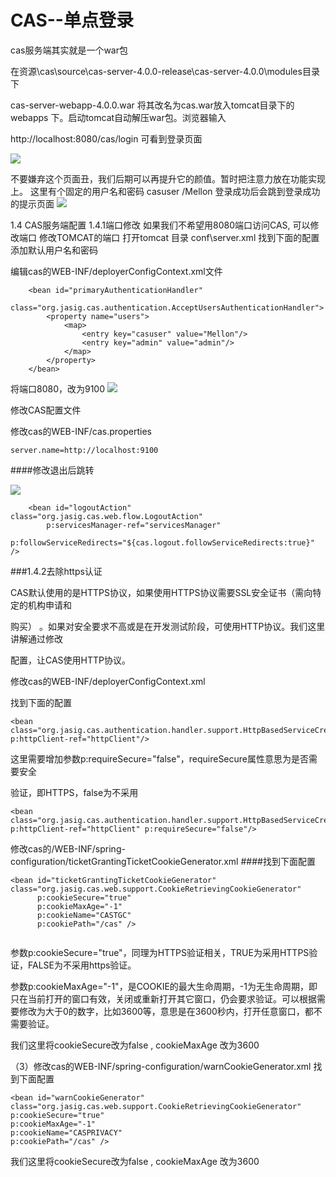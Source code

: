 # CAS--单点登录

cas服务端其实就是一个war包

在资源\cas\source\cas-server-4.0.0-release\cas-server-4.0.0\modules目录下cas-server-webapp-4.0.0.war  将其改名为cas.war放入tomcat目录下的webapps
下。启动tomcat自动解压war包。浏览器输入

http://localhost:8080/cas/login 可看到登录页面

![](http://p2ehgqigv.bkt.clouddn.com/18-1-13/44173800.jpg)不要嫌弃这个页面丑，我们后期可以再提升它的颜值。暂时把注意力放在功能实现上。这里有个固定的用户名和密码   casuser /Mellon登录成功后会跳到登录成功的提示页面
![](http://p2ehgqigv.bkt.clouddn.com/18-1-13/26652345.jpg)1.4 CAS服务端配置1.4.1端口修改如果我们不希望用8080端口访问CAS, 可以修改端口修改TOMCAT的端口打开tomcat 目录 conf\server.xml  找到下面的配置添加默认用户名和密码

编辑cas的WEB-INF/deployerConfigContext.xml文件


```
    <bean id="primaryAuthenticationHandler"
          class="org.jasig.cas.authentication.AcceptUsersAuthenticationHandler">
        <property name="users">
            <map>
                <entry key="casuser" value="Mellon"/>
                <entry key="admin" value="admin"/>
            </map>
        </property>
    </bean>

```

将端口8080，改为9100
![](http://p2ehgqigv.bkt.clouddn.com/18-1-13/75876986.jpg)修改CAS配置文件修改cas的WEB-INF/cas.properties ```
server.name=http://localhost:9100```

####修改退出后跳转![](http://p2ehgqigv.bkt.clouddn.com/18-1-13/48453090.jpg)```
	<bean id="logoutAction" class="org.jasig.cas.web.flow.LogoutAction"
		p:servicesManager-ref="servicesManager"
		p:followServiceRedirects="${cas.logout.followServiceRedirects:true}" /> 
```

###1.4.2去除https认证
CAS默认使用的是HTTPS协议，如果使用HTTPS协议需要SSL安全证书（需向特定的机构申请和

购买） 。如果对安全要求不高或是在开发测试阶段，可使用HTTP协议。我们这里讲解通过修改

配置，让CAS使用HTTP协议。修改cas的WEB-INF/deployerConfigContext.xml找到下面的配置```<bean class="org.jasig.cas.authentication.handler.support.HttpBasedServiceCredentialsAuthenticationHandler"p:httpClient-ref="httpClient"/>```
这里需要增加参数p:requireSecure="false"，requireSecure属性意思为是否需要安全

验证，即HTTPS，false为不采用

```
<bean class="org.jasig.cas.authentication.handler.support.HttpBasedServiceCredentialsAuthenticationHandler"p:httpClient-ref="httpClient" p:requireSecure="false"/>

```修改cas的/WEB-INF/spring-configuration/ticketGrantingTicketCookieGenerator.xml
####找到下面配置```
<bean id="ticketGrantingTicketCookieGenerator" class="org.jasig.cas.web.support.CookieRetrievingCookieGenerator"      p:cookieSecure="true"      p:cookieMaxAge="-1"      p:cookieName="CASTGC"      p:cookiePath="/cas" />
      ```
参数p:cookieSecure="true"，同理为HTTPS验证相关，TRUE为采用HTTPS验证，FALSE为不采用https验证。参数p:cookieMaxAge="-1"，是COOKIE的最大生命周期，-1为无生命周期，即只在当前打开的窗口有效，关闭或重新打开其它窗口，仍会要求验证。可以根据需要修改为大于0的数字，比如3600等，意思是在3600秒内，打开任意窗口，都不需要验证。我们这里将cookieSecure改为false ,  cookieMaxAge 改为3600（3）修改cas的WEB-INF/spring-configuration/warnCookieGenerator.xml找到下面配置```
<bean id="warnCookieGenerator" class="org.jasig.cas.web.support.CookieRetrievingCookieGenerator"p:cookieSecure="true"p:cookieMaxAge="-1"p:cookieName="CASPRIVACY"p:cookiePath="/cas" />```
我们这里将cookieSecure改为false ,  cookieMaxAge 改为3600


<!--
create time: 2018-01-18 11:27:36
Author: Alfred

This file is created by Marboo<http://marboo.io> template file $MARBOO_HOME/.media/starts/default.md
本文件由 Marboo<http://marboo.io> 模板文件 $MARBOO_HOME/.media/starts/default.md 创建
-->

